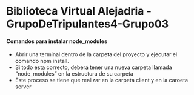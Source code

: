 # Biblioteca Virtual Alejadria - GrupoDeTripulantes4-Grupo03

#### Comandos para instalar node_modules

- Abrir una terminal dentro de la carpeta del proyecto y ejecutar el comando npm install.
- Si todo esta correcto, deberá tener una nueva carpeta llamada “node_modules” en la estructura de su carpeta
- Este proceso se tiene que realizar en la carpeta client y en la caroeta server

